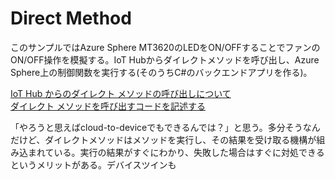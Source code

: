 # Direct Method
このサンプルではAzure Sphere MT3620のLEDをON/OFFすることでファンのON/OFF操作を模擬する。IoT Hubからダイレクトメソッドを呼び出し、Azure Sphere上の制御関数を実行する(そのうちC#のバックエンドアプリを作る)。

[IoT Hub からのダイレクト メソッドの呼び出しについて](https://docs.microsoft.com/ja-jp/azure/iot-hub/iot-hub-devguide-direct-methods)  
[ダイレクト メソッドを呼び出すコードを記述する](https://docs.microsoft.com/ja-jp/learn/modules/remotely-monitor-devices-with-azure-iot-hub/5-write-code-direct-methods)


「やろうと思えばcloud-to-deviceでもできるんでは？」と思う。多分そうなんだけど、ダイレクトメソッドはメソッドを実行し、その結果を受け取る機構が組み込まれている。実行の結果がすぐにわかり、失敗した場合はすぐに対処できるというメリットがある。デバイスツインも
